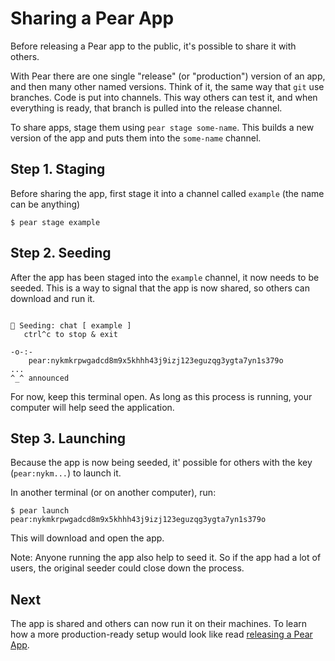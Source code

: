 # Sharing a Pear App

Before releasing a Pear app to the public, it's possible to share it with others.

With Pear there are one single "release" (or "production") version of an app, and then many other named versions. Think of it, the same way that `git` use branches. Code is put into channels. This way others can test it, and when everything is ready, that branch is pulled into the release channel.

To share apps, stage them using `pear stage some-name`. This builds a new version of the app and puts them into the `some-name` channel.


## Step 1. Staging

Before sharing the app, first stage it into a channel called `example` (the name can be anything)

```
$ pear stage example
```

## Step 2. Seeding

After the app has been staged into the `example` channel, it now needs to be seeded. This is a way to signal that the app is now shared, so others can download and run it.

```$ pear seed example

🍐 Seeding: chat [ example ]
   ctrl^c to stop & exit

-o-:-
    pear:nykmkrpwgadcd8m9x5khhh43j9izj123eguzqg3ygta7yn1s379o
...
^_^ announced
```

For now, keep this terminal open. As long as this process is running, your computer will help seed the application.

## Step 3. Launching

Because the app is now being seeded, it' possible for others with the key (`pear:nykm...`) to launch it.

In another terminal (or on another computer), run:

```
$ pear launch pear:nykmkrpwgadcd8m9x5khhh43j9izj123eguzqg3ygta7yn1s379o
```

This will download and open the app.

Note: Anyone running the app also help to seed it. So if the app had a lot of users, the original seeder could close down the process.

## Next

The app is shared and others can now run it on their machines. To learn how a more production-ready setup would look like read [releasing a Pear App](./releasing-a-pear-app.md).
